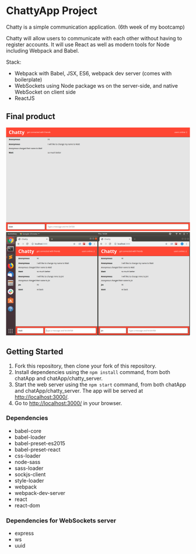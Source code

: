 # ChattyApp Project

Chatty is a simple communication application. (6th week of my bootcamp)

Chatty will allow users to communicate with each other without having to register accounts. It will use React as well as modern tools for Node including Webpack and Babel.

Stack:
- Webpack with Babel, JSX, ES6, webpack dev server (comes with boilerplate)
- WebSockets using Node package ws on the server-side, and native WebSocket on client side
- ReactJS

## Final product

!["screenshot of ChattyApp"](https://github.com/MatthewYiHe/chatApp/blob/master/docs/ChattyApp_1.png?raw=true)
!["screenshot of ChattyApp"](https://github.com/MatthewYiHe/chatApp/blob/master/docs/ChattyApp_2.png?raw=true)


## Getting Started

1. Fork this repository, then clone your fork of this repository.
2. Install dependencies using the `npm install` command, from both chatApp and chatApp/chatty_server.
3. Start the web server using the `npm start` command, from both chatApp and chatApp/chatty_server. The app will be served at <http://localhost:3000/>.
4. Go to <http://localhost:3000/> in your browser.


### Dependencies

- babel-core
- babel-loader
- babel-preset-es2015
- babel-preset-react
- css-loader
- node-sass
- sass-loader
- sockjs-client
- style-loader
- webpack
- webpack-dev-server
- react
- react-dom


### Dependencies for WebSockets server
- express
- ws
- uuid